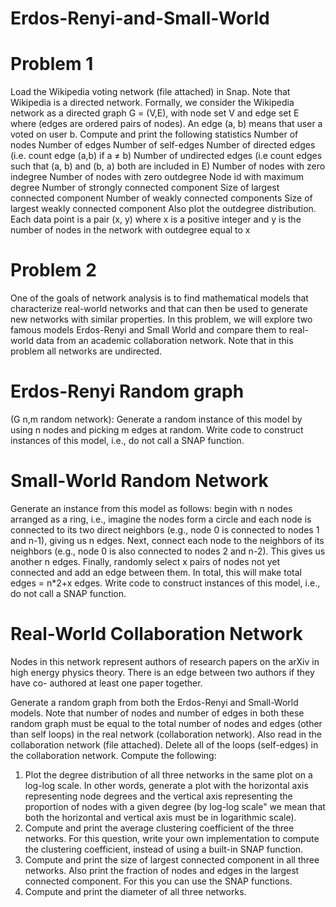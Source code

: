 # Erdos-Renyi-and-Small-World

# Problem 1 

Load the Wikipedia voting network (file attached) in Snap. Note that Wikipedia is a directed
network. Formally, we consider the Wikipedia network as a directed graph G = (V,E), with node
set V and edge set E where (edges are ordered pairs of nodes). An edge (a, b) means that user a
voted on user b.
Compute and print the following statistics
Number of nodes
Number of edges
Number of self-edges
Number of directed edges (i.e. count edge (a,b) if a ≠ b)
Number of undirected edges (i.e count edges such that (a, b) and (b, a) both are included in E)
Number of nodes with zero indegree
Number of nodes with zero outdegree
Node id with maximum degree
Number of strongly connected component
Size of largest connected component
Number of weakly connected components
Size of largest weakly connected component
Also plot the outdegree distribution. Each data point is a pair (x, y) where x is a positive integer
and y is the number of nodes in the network with outdegree equal to x

# Problem 2

One of the goals of network analysis is to find mathematical models that characterize real-world
networks and that can then be used to generate new networks with similar properties. In this
problem, we will explore two famous models Erdos-Renyi and Small World and compare them to
real-world data from an academic collaboration network. Note that in this problem all networks
are undirected.

# Erdos-Renyi Random graph

(G n,m random network): Generate a random instance of this model
by using n nodes and picking m edges at random. Write code to construct instances of this model,
i.e., do not call a SNAP function.

# Small-World Random Network

Generate an instance from this model as follows: begin with n
nodes arranged as a ring, i.e., imagine the nodes form a circle and each node is connected to its
two direct neighbors (e.g., node 0 is connected to nodes 1 and n-1), giving us n edges. Next,
connect each node to the neighbors of its neighbors (e.g., node 0 is also connected to nodes 2 and
n-2). This gives us another n edges. Finally, randomly select x pairs of nodes not yet connected
and add an edge between them. In total, this will make total edges = n*2+x edges. Write code to
construct instances of this model, i.e., do not call a SNAP function.

# Real-World Collaboration Network

Nodes in this network represent authors of research papers
on the arXiv in high energy physics theory. There is an edge between two authors if they have co-
authored at least one paper together.

Generate a random graph from both the Erdos-Renyi and Small-World models. Note that number
of nodes and number of edges in both these random graph must be equal to the total number of
nodes and edges (other than self loops) in the real network (collaboration network). Also read in
the collaboration network (file attached). Delete all of the loops (self-edges) in the collaboration
network. Compute the following:

1. Plot the degree distribution of all three networks in the same plot on a log-log scale. In
other words, generate a plot with the horizontal axis representing node degrees and the
vertical axis representing the proportion of nodes with a given degree (by log-log scale"
we mean that both the horizontal and vertical axis must be in logarithmic scale).
2. Compute and print the average clustering coefficient of the three networks. For this
question, write your own implementation to compute the clustering coefficient, instead of
using a built-in SNAP function.
3. Compute and print the size of largest connected component in all three networks. Also print
the fraction of nodes and edges in the largest connected component. For this you can use
the SNAP functions.
4. Compute and print the diameter of all three networks.
